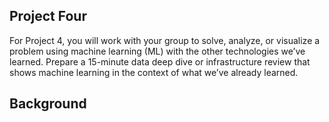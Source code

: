 ## Project Four

For Project 4, you will work with your group to solve, analyze, or visualize a problem using machine learning (ML) with the other technologies we’ve learned. Prepare a 15-minute data deep dive or infrastructure review that shows machine learning in the context of what we’ve already learned.

## Background
